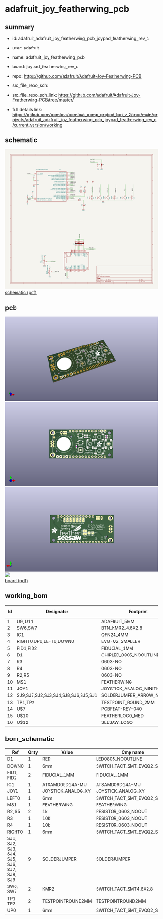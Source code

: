 # adafruit_joy_featherwing_pcb
 
## summary 
* id: adafruit_adafruit_joy_featherwing_pcb_joypad_featherwing_rev_c
* user: adafruit
* name: adafruit_joy_featherwing_pcb
* board: joypad_featherwing_rev_c
* repo: https://github.com/adafruit/Adafruit-Joy-Featherwing-PCB



* src_file_repo_sch: 
* src_file_repo_sch_link: https://github.com/adafruit/Adafruit-Joy-Featherwing-PCB/tree/master/
* full details link: https://github.com/oomlout/oomlout_oomp_project_bot_v_2/tree/main/projects/adafruit_adafruit_joy_featherwing_pcb_joypad_featherwing_rev_c/current_version/working  

## schematic  
![](working_schematic_600.png)  
[schematic (pdf)](working_schematic.pdf)  

## pcb  
![](working_3d_600.png) 
![](working_3d_front_600.png)  
![](working_3d_back_600.png)  
![](working_600.png)  
[board (pdf)](working.pdf)  

## working_bom
| Id | Designator | Footprint | Quantity | Designation | Supplier and ref |  | None | 
| --- | --- | --- | --- | --- | --- | --- | --- | 
| 1 | U$9,U$11 | ADAFRUIT_5MM | 2 |  |  |  | [''] | 
| 2 | SW6,SW7 | BTN_KMR2_4.6X2.8 | 2 | KMR2 |  |  | [''] | 
| 3 | IC1 | QFN24_4MM | 1 | ATSAMD09D14A-MU |  |  | [''] | 
| 4 | RIGHT0,UP0,LEFT0,DOWN0 | EVQ-Q2_SMALLER | 4 | 6mm |  |  | [''] | 
| 5 | FID1,FID2 | FIDUCIAL_1MM | 2 | FIDUCIAL_1MM |  |  | [''] | 
| 6 | D1 | CHIPLED_0805_NOOUTLINE | 1 | RED |  |  | [''] | 
| 7 | R3 | 0603-NO | 1 | 10K |  |  | [''] | 
| 8 | R4 | 0603-NO | 1 | 10k |  |  | [''] | 
| 9 | R2,R5 | 0603-NO | 2 | 1k |  |  | [''] | 
| 10 | MS1 | FEATHERWING | 1 | FEATHERWING |  |  | [''] | 
| 11 | JOY1 | JOYSTICK_ANALOG_MINITHM | 1 | JOYSTICK_ANALOG_XY |  |  | [''] | 
| 12 | SJ9,SJ7,SJ2,SJ3,SJ4,SJ8,SJ6,SJ5,SJ1 | SOLDERJUMPER_ARROW_NOPASTE | 9 |  |  |  | [''] | 
| 13 | TP1,TP2 | TESTPOINT_ROUND_2MM | 2 |  |  |  | [''] | 
| 14 | U$7 | PCBFEAT-REV-040 | 1 |  |  |  | [''] | 
| 15 | U$10 | FEATHERLOGO_MED | 1 |  |  |  | [''] | 
| 16 | U$12 | SEESAW_LOGO | 1 |  |  |  | [''] | 


## bom_schematic
| Ref | Qnty | Value | Cmp name | Footprint | Description | Vendor | DNP | 
| --- | --- | --- | --- | --- | --- | --- | --- | 
| D1 | 1 | RED | LED0805_NOOUTLINE | working:CHIPLED_0805_NOOUTLINE |  |  |  | 
| DOWN0 | 1 | 6mm | SWITCH_TACT_SMT_EVQQ2_SMALL | working:EVQ-Q2_SMALLER |  |  |  | 
| FID1, FID2 | 2 | FIDUCIAL_1MM | FIDUCIAL_1MM | working:FIDUCIAL_1MM |  |  |  | 
| IC1 | 1 | ATSAMD09D14A-MU | ATSAMD09D14A-MU | working:QFN24_4MM |  |  |  | 
| JOY1 | 1 | JOYSTICK_ANALOG_XY | JOYSTICK_ANALOG_XY | working:JOYSTICK_ANALOG_MINITHM |  |  |  | 
| LEFT0 | 1 | 6mm | SWITCH_TACT_SMT_EVQQ2_SMALL | working:EVQ-Q2_SMALLER |  |  |  | 
| MS1 | 1 | FEATHERWING | FEATHERWING | working:FEATHERWING |  |  |  | 
| R2, R5 | 2 | 1k | RESISTOR_0603_NOOUT | working:0603-NO |  |  |  | 
| R3 | 1 | 10K | RESISTOR_0603_NOOUT | working:0603-NO |  |  |  | 
| R4 | 1 | 10k | RESISTOR_0603_NOOUT | working:0603-NO |  |  |  | 
| RIGHT0 | 1 | 6mm | SWITCH_TACT_SMT_EVQQ2_SMALL | working:EVQ-Q2_SMALLER |  |  |  | 
| SJ1, SJ2, SJ3, SJ4, SJ5, SJ6, SJ7, SJ8, SJ9 | 9 | SOLDERJUMPER | SOLDERJUMPER | working:SOLDERJUMPER_ARROW_NOPASTE |  |  |  | 
| SW6, SW7 | 2 | KMR2 | SWITCH_TACT_SMT4.6X2.8 | working:BTN_KMR2_4.6X2.8 |  |  |  | 
| TP1, TP2 | 2 | TESTPOINTROUND2MM | TESTPOINTROUND2MM | working:TESTPOINT_ROUND_2MM |  |  |  | 
| UP0 | 1 | 6mm | SWITCH_TACT_SMT_EVQQ2_SMALL | working:EVQ-Q2_SMALLER |  |  |  | 



